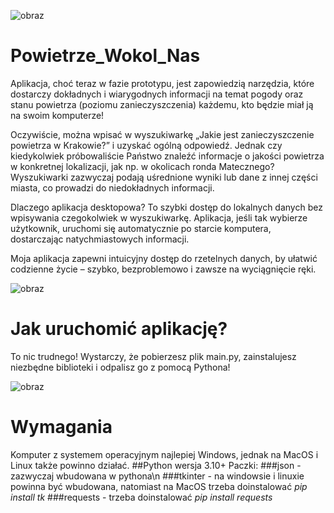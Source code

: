![obraz](https://github.com/user-attachments/assets/8953818c-35e6-406b-b493-76deac02eb00)

# Powietrze_Wokol_Nas
Aplikacja, choć teraz w fazie prototypu, jest zapowiedzią narzędzia, które dostarczy dokładnych i wiarygodnych informacji na temat pogody oraz stanu powietrza (poziomu zanieczyszczenia) każdemu, kto będzie miał ją na swoim komputerze!

Oczywiście, można wpisać w wyszukiwarkę „Jakie jest zanieczyszczenie powietrza w Krakowie?” i uzyskać ogólną odpowiedź. Jednak czy kiedykolwiek próbowaliście Państwo znaleźć informacje o jakości powietrza w konkretnej lokalizacji, jak np. w okolicach ronda Matecznego? Wyszukiwarki zazwyczaj podają uśrednione wyniki lub dane z innej części miasta, co prowadzi do niedokładnych informacji.

Dlaczego aplikacja desktopowa? To szybki dostęp do lokalnych danych bez wpisywania czegokolwiek w wyszukiwarkę. Aplikacja, jeśli tak wybierze użytkownik, uruchomi się automatycznie po starcie komputera, dostarczając natychmiastowych informacji.

Moja aplikacja zapewni intuicyjny dostęp do rzetelnych danych, by ułatwić codzienne życie – szybko, bezproblemowo i zawsze na wyciągnięcie ręki.

![obraz](https://github.com/user-attachments/assets/86fde99f-c73d-46ed-88f7-642b44efbef2)

# Jak uruchomić aplikację?
To nic trudnego! Wystarczy, że pobierzesz plik main.py, zainstalujesz niezbędne biblioteki i odpalisz go z pomocą Pythona!

![obraz](https://github.com/user-attachments/assets/a35eec2a-bbd0-4539-80ce-c3c77f59b8d0)

# Wymagania
Komputer z systemem operacyjnym najlepiej Windows, jednak na MacOS i Linux także powinno działać.
##Python wersja 3.10+
Paczki:
###json - zazwyczaj wbudowana w pythona\n
###tkinter - na windowsie i linuxie powinna być wbudowana, natomiast na MacOS trzeba doinstalować
*pip install tk*
###requests - trzeba doinstalować
*pip install requests*
